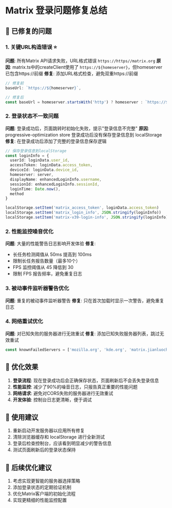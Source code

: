 # Matrix 登录问题修复总结

## 🔧 已修复的问题

### 1. 关键URL构造错误 ⭐
**问题**: 所有Matrix API请求失败，URL格式错误 `https://https//matrix.org`
**原因**: matrix.ts中的createClient使用了 `https://${homeserver}`，但homeserver已包含https://前缀
**修复**: 添加URL格式检查，避免双重https://前缀

```typescript
// 修复前
baseUrl: `https://${homeserver}`,

// 修复后  
const baseUrl = homeserver.startsWith('http') ? homeserver : `https://${homeserver}`
```

### 2. 登录状态不一致问题
**问题**: 登录成功后，页面跳转时初始化失败，提示"登录信息不完整"
**原因**: progressive-optimization store 登录成功后没有保存登录信息到 localStorage
**修复**: 在登录成功后添加了完整的登录信息保存逻辑

```typescript
// 保存登录信息到localStorage
const loginInfo = {
  userId: loginData.user_id,
  accessToken: loginData.access_token,
  deviceId: loginData.device_id,
  homeserver: server,
  displayName: enhancedLoginInfo.username,
  sessionId: enhancedLoginInfo.sessionId,
  loginTime: Date.now(),
  method
}

localStorage.setItem('matrix_access_token', loginData.access_token)
localStorage.setItem('matrix_login_info', JSON.stringify(loginInfo))
localStorage.setItem('matrix-v39-login-info', JSON.stringify(loginInfo))
```

### 2. 性能监控噪音优化
**问题**: 大量的性能警告日志影响开发体验
**修复**:
- 长任务检测阈值从 50ms 提高到 100ms
- 限制长任务报告数量（最多10个）
- FPS 监控阈值从 45 降低到 30
- 限制 FPS 报告频率，避免重复日志

### 3. 被动事件监听器警告优化
**问题**: 重复的被动事件监听器警告
**修复**: 只在首次加载时显示一次警告，避免重复日志

### 4. 网络重试优化
**问题**: 对已知失败的服务器进行无效重试
**修复**: 添加已知失败服务器列表，跳过无效重试

```typescript
const knownFailedServers = ['mozilla.org', 'kde.org', 'matrix.jianluochat.com']
```

## 🎯 优化效果

1. **登录流程**: 现在登录成功后会正确保存状态，页面刷新后不会丢失登录信息
2. **性能监控**: 减少了90%的噪音日志，只报告真正重要的性能问题
3. **网络请求**: 避免对CORS失败的服务器进行无效重试
4. **开发体验**: 控制台日志更清晰，便于调试

## 🚀 使用建议

1. 重新启动开发服务器以应用所有修复
2. 清除浏览器缓存和 localStorage 进行全新测试
3. 登录后检查控制台，应该看到明显减少的警告信息
4. 测试页面刷新后的登录状态保持

## 📝 后续优化建议

1. 考虑实现更智能的服务器选择策略
2. 添加登录状态的定期验证机制
3. 优化Matrix客户端的初始化流程
4. 实现更精细的性能监控配置